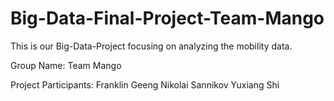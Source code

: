 # Big-Data-Final-Project-Team-Mango
This is our Big-Data-Project focusing on analyzing the mobility data.

Group Name:
Team Mango 
 
Project Participants:
Franklin Geeng
Nikolai Sannikov 
Yuxiang Shi
 
